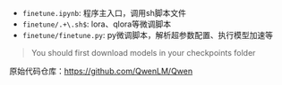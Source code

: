 * `finetune.ipynb`: 程序主入口，调用sh脚本文件
* `finetune/.+\.sh$`: lora、qlora等微调脚本
* `finetune/finetune.py`: py微调脚本，解析超参数配置、执行模型加速等

> You should first download models in your checkpoints folder

原始代码仓库：https://github.com/QwenLM/Qwen